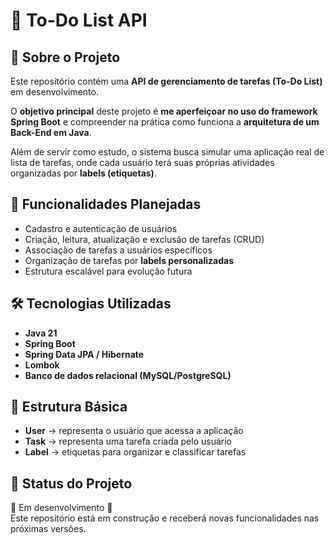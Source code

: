# 📝 To-Do List API

## 📌 Sobre o Projeto
Este repositório contém uma **API de gerenciamento de tarefas (To-Do List)** em desenvolvimento.  

O **objetivo principal** deste projeto é **me aperfeiçoar no uso do framework Spring Boot** e compreender na prática como funciona a **arquitetura de um Back-End em Java**.  

Além de servir como estudo, o sistema busca simular uma aplicação real de lista de tarefas, onde cada usuário terá suas próprias atividades organizadas por **labels (etiquetas)**.

## 🚀 Funcionalidades Planejadas
- Cadastro e autenticação de usuários  
- Criação, leitura, atualização e exclusão de tarefas (CRUD)  
- Associação de tarefas a usuários específicos  
- Organização de tarefas por **labels personalizadas**  
- Estrutura escalável para evolução futura  

## 🛠️ Tecnologias Utilizadas
- **Java 21**  
- **Spring Boot**  
- **Spring Data JPA / Hibernate**  
- **Lombok**  
- **Banco de dados relacional (MySQL/PostgreSQL)**  

## 📂 Estrutura Básica
- **User** → representa o usuário que acessa a aplicação  
- **Task** → representa uma tarefa criada pelo usuário  
- **Label** → etiquetas para organizar e classificar tarefas  

## 📌 Status do Projeto
🚧 Em desenvolvimento 🚧  
Este repositório está em construção e receberá novas funcionalidades nas próximas versões.  


